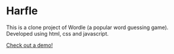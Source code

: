 # Harfle
This is a clone project of Wordle (a popular word guessing game). Developed using html, css and javascript.

<a href="https://zayyannaveed27.github.io/harfle/" target="_blank">Check out a demo!</a>
